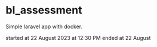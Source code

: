 # bl_assessment
Simple laravel app with docker.

started at 22 August 2023 at 12:30 PM
ended at 22 August <TODO>
